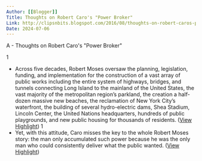 ```yaml
---
Author: [[Blogger]]
Title: Thoughts on Robert Caro's "Power Broker"
Link: http://clipsnbits.blogspot.com/2016/08/thoughts-on-robert-caros-power-broker.html
Date: 2024-07-06
---
```

A - Thoughts on Robert Caro's "Power Broker"

1
- Across five decades, Robert Moses oversaw the planning, legislation, funding, and implementation for the construction of a vast array of public works including the entire system of highways, bridges, and tunnels connecting Long Island to the mainland of the United States, the vast majority of the metropolitan region’s parkland, the creation a half-dozen massive new beaches, the reclamation of New York City’s waterfront, the building of several hydro-electric dams, Shea Stadium, Lincoln Center, the United Nations headquarters, hundreds of public playgrounds, and new public housing for thousands of residents. ([View Highlight](https://instapaper.com/read/1543446774/20907278))
1
- Yet, with this attitude, Caro misses the key to the whole Robert Moses story: the man only accumulated such power because he was the only man who could consistently deliver what the public wanted. ([View Highlight](https://instapaper.com/read/1543446774/20907289))
